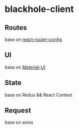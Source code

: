 # blackhole-client

## Routes

base on [react-router-config](https://www.npmjs.com/package/react-router-config)

## UI
base on [Material-UI](https://material-ui.com/zh/)

## State
base on Redux && React Context

## Request
base on axios
